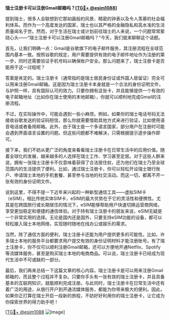 **瑞士注册卡可以注册Gmail邮箱吗？[[TG💪+ @esim1088](https://t.me/s/esim1088)]**

提到瑞士，很多人会联想到它那如画般的风景、精密的钟表以及令人羡慕的社会福利体系。而作为一个高度发达的国家，瑞士也以其严格的金融隐私和高水准的生活质量闻名于世。然而，对于生活在瑞士或计划前往瑞士的人来说，一个问题常常萦绕心头——“瑞士注册卡可以注册Gmail邮箱吗？”今天，我们就来聊聊这个话题。

首先，让我们明确一点：Gmail是谷歌旗下的电子邮件服务，其注册流程在全球范围内基本一致。按照谷歌的规定，用户需要提供有效的电子邮件地址作为注册的第一步，同时还需要验证手机号码以确保账户安全。那么问题来了，瑞士注册卡是否能用于这一过程呢？

答案是肯定的。瑞士注册卡（通常指的是瑞士居民身份证或外国人居留证）完全可以用来注册Gmail邮箱。这是因为瑞士注册卡本身就是一个合法的身份证明文件，与护照一样，具有国际认可的效力。只要你拥有这张卡，并且能够提供一个有效的电子邮箱地址（比如你在瑞士使用的本地邮箱），你就可以顺利地完成Gmail的注册流程。

不过，在实际操作中，可能会遇到一些小麻烦。例如，如果你的瑞士电话号码无法接收谷歌发送的验证码短信，那么你就需要借助其他方式来进行验证，比如使用语音电话或者备用邮箱。此外，由于瑞士是一个多语言国家，部分用户在注册时可能会遇到界面语言设置的问题。但这些问题都不难解决，只需根据提示逐步操作即可。

接下来，我们不妨从更广泛的角度来看看瑞士注册卡在日常生活中的应用价值。随着全球化的发展，越来越多的人选择在瑞士工作、学习甚至定居。对于这些人群来说，拥有一张瑞士注册卡不仅意味着获得了合法居住权，还为他们在瑞士乃至全球范围内的生活提供了便利。比如，通过瑞士注册卡，你可以轻松开设瑞士银行账户、申请瑞士本地的手机套餐、甚至参与当地的社交活动。而这一切，都离不开一张有效的身份证明文件。

说到这里，不得不提一下近年来兴起的一种新型通信工具——虚拟SIM卡（eSIM）。相比传统实体SIM卡，eSIM的最大优势在于它的灵活性和便携性。尤其是在跨国旅行或长期居住的情况下，eSIM能够帮助用户快速切换运营商网络，享受更加稳定和便捷的通信体验。对于持有瑞士注册卡的朋友来说，eSIM无疑是一个非常实用的选择。无论是国内还是国外，只要支持eSIM功能的设备，都可以轻松接入瑞士本地网络，实现随时随地在线办公或娱乐的需求。

当然，除了通信方面的便利，瑞士注册卡还能为用户提供更多的可能性。比如，许多瑞士本地的服务平台都要求用户提交有效的身份证明材料才能注册账号。有了瑞士注册卡，你不仅可以顺利注册Gmail邮箱，还可以方便地开通Netflix、Spotify等流媒体服务，甚至是购买瑞士本地的电商商品。可以说，瑞士注册卡已经成为现代生活中不可或缺的一部分。

最后，我们再来总结一下这篇文章的核心内容。瑞士注册卡是可以用来注册Gmail邮箱的，而且整个过程并不复杂。只要你手头有一张有效的瑞士注册卡，并且具备基本的互联网知识，就能顺利完成注册。与此同时，瑞士注册卡在日常生活中还有着广泛的用途，从银行开户到开通流媒体服务，都能为你带来极大的便利。因此，如果你正打算在瑞士开启一段新的旅程，不妨好好利用你的瑞士注册卡，让它成为你探索世界的得力助手吧！

[[TG💪+ @esim1088](https://t.me/s/esim1088) ![Image](https://i.postimg.cc/4NQfJmqS/Snipaste-2025-05-13-00-14-12.png)]